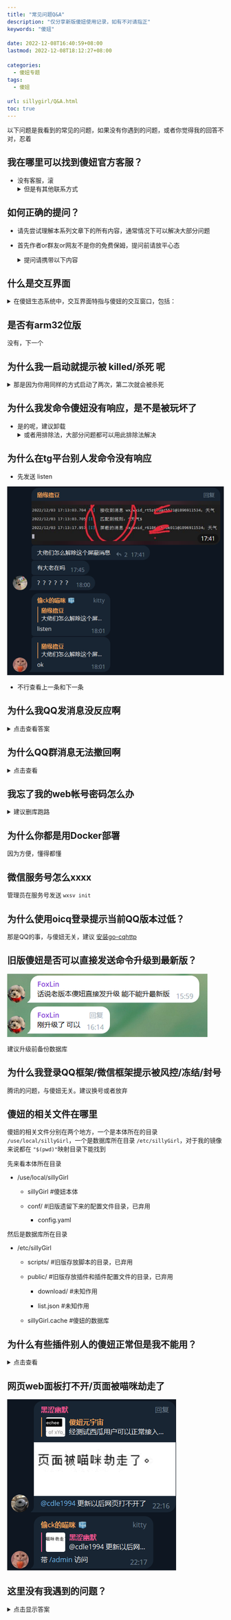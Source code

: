 ```yaml
---
title: "常见问题Q&A"
description: "仅分享新版傻妞使用记录，如有不对请指正"
keywords: "傻妞"

date: 2022-12-08T16:40:59+08:00
lastmod: 2022-12-08T18:12:27+08:00

categories:
  - 傻妞专题
tags:
  - 傻妞

url: sillygirl/Q&A.html
toc: true
---
```

以下问题是我看到的常见的问题，如果没有你遇到的问题，或者你觉得我的回答不对，忍着

## 我在哪里可以找到傻妞官方客服？

  - 没有客服，滚
    <details>
    <summary>但是有其他联系方式</summary>
    <pre>
        - TG频道 <a href="https://t.me/kczz2021">傻妞元宇宙</a>
        - TG群组 <a href="https://t.me/trialerr">好好学习群</a>
        - QQ群组 <a href="https://jq.qq.com/?_wv=1027&k=rtL5kSVO">傻妞技术交流群</a> PS:近乎死群
        - 微信群组 PS:早就死群了
        - 项目地址 <a href="https://github.com/cdle/sillyGirl">https://github.com/cdle/sillyGirl</a> PS：没什么用，只能下载最新版本
    </pre>
    </details>

## 如何正确的提问？

  - 请先尝试理解本系列文章下的所有内容，通常情况下可以解决大部分问题

  - 首先作者or群友or网友不是你的免费保姆，提问前请放平心态

    <details>
    <summary>提问请携带以下内容</summary>
    <pre>
      - 准确描述问题
      - 你的尝试记录
      - 交互界面对话截图
      - 傻妞后台日志截图
      - 傻妞web面板F12截图
      - 必要时候提供服务器连接方式给作者进行诊断
    </pre>
    </details>

## 什么是交互界面

  <details>
  <summary>在傻妞生态系统中，交互界面特指与傻妞的交互窗口，包括：</summary>
  <pre>
  - ssh终端交互
  - 各平台机器人聊天窗口
  - web面板右下角交互界面
  </pre>
  </details>

## 是否有arm32位版

  没有，下一个

## 为什么我一启动就提示被 **killed/杀死** 呢
  <details>
  <summary>那是因为你用同样的方式启动了两次，第二次就会被杀死</summary>
  <pre>
    - 解决方法也很简单，杀死以前的傻妞，重新启动就好了，至于怎么操作，取决于你是什么样的启动方式，参考
    - 或者换Docker版
  </pre>
  </details>

## 为什么我发命令傻妞没有响应，是不是被玩坏了

  - 是的呢，建议卸载
    <details>
    <summary>或者用排除法，大部分问题都可以用此排除法解决</summary>
    <pre>
      1. 首先你要知道傻妞是否有你发送的命令，去已安装插件查看
      2. 你应该检查你是否对接各平台正常，也就是收发消息是否正常
      3. 如果傻妞本体版本与插件版本相差过大也会出现这种情况
      4. 如果是ssh终端交互模式，确定你是不是在交互模式启动的，即 -t
    </pre>
    </details>

## 为什么在tg平台别人发命令没有响应

  - 先发送 listen

  ![image.png](Q&A/image.png)

  - 不行查看上一条和下一条

## 为什么我QQ发消息没反应啊

  <details>
  <summary>点击查看答案</summary>
  <pre>
    - 某些命令仅限管理员使用
    - 某些插件设置了仅在某些平台生效
    - 尝试 
    - 或者查看上两条
  </pre>
  </details>

## 为什么QQ群消息无法撤回啊
  <details>
  <summary>点击查看</summary>
  <pre>
    - 需要傻妞控制的QQ机器人有撤回权限，设置为群管理即可
    - 插件需要有撤回机制
  </pre>
  </details>

##  我忘了我的web帐号密码怎么办
  <details>
  <summary>建议删库跑路</summary>
  <pre>
      #设置账号
      set silly name xxxx
      #设置密码
      set silly password xxxx
      #查看账号
      get silly name
      #查看密码
      get silly password
  </pre>
  </details>

##  为什么你都是用Docker部署

  因为方便，懂得都懂

##  微信服务号怎么xxxx

  管理员在服务号发送 `wxsv init`

##  为什么使用oicq登录提示当前QQ版本过低？

  那是QQ的事，与傻妞无关，建议 [安装go-cqhttp](install-go-cqhttp.html)

##  旧版傻妞是否可以直接发送命令升级到最新版？

  ![image.png](Q&A/image1.png)

  建议升级前备份数据库

##  为什么我登录QQ框架/微信框架提示被风控/冻结/封号

  腾讯的问题，与傻妞无关。建议换号或者放弃

## 傻妞的相关文件在哪里

  傻妞的相关文件分别在两个地方，一个是本体所在的目录 `/use/local/sillyGirl`，一个是数据库所在目录 `/etc/sillyGirl`，对于我的镜像来说都在 `"$(pwd)"`映射目录下能找到

  先来看本体所在目录

  - /use/local/sillyGirl

    - sillyGirl #傻妞本体

    - conf/ #旧版遗留下来的配置文件目录，已弃用

      - config.yaml

  然后是数据库所在目录

  - /etc/sillyGirl

    - scripts/ #旧版存放脚本的目录，已弃用

    - public/ #旧版存放插件和插件配置文件的目录，已弃用

      - download/ #未知作用

      - list.json #未知作用

    - sillyGirl.cache #傻妞的数据库

## 为什么有些插件别人的傻妞正常但是我不能用？
  <details>
  <summary>点击查看</summary>
  <pre>
    - 升级插件
    - 部分插件需要申请key，去插件注释查看
  </pre>
  </details>

## 网页web面板打不开/页面被喵咪劫走了

  ![image.png](Q&A/image2.png)











## 这里没有我遇到的问题？
<details>
<summary>点击显示答案</summary>
<pre>
请查看<a herf="sillygirl/Q&A.html#如何正确的提问？">如何正确的提问？</a>或者放弃使用傻妞，推荐使用奥特曼
</pre>
</details>